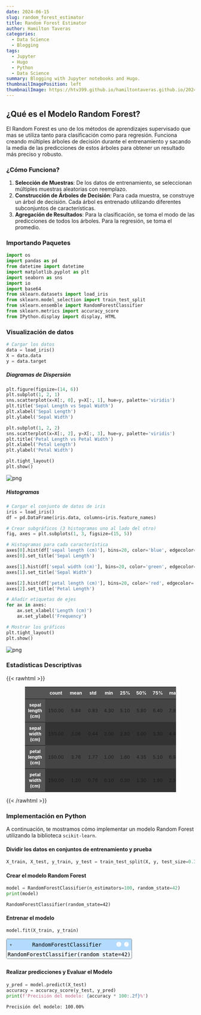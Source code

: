 ```yaml
---
date: 2024-06-15
slug: random_forest_estimator
title: Random Forest Estimator
author: Hamilton Taveras
categories:
  - Data Science
  - Blogging
tags:
  - Jupyter
  - Hugo
  - Python
  - Data Science
summary: Blogging with Jupyter notebooks and Hugo.
thumbnailImagePosition: left
thumbnailImage: https://htv399.github.io/hamiltontaveras.github.io/2024/06/post_with_jupyter/imagenRF.jpg
---
```


## ¿Qué es el Modelo Random Forest?

El Random Forest es uno de los métodos de aprendizajes supervisado que mas se utiliza tanto para clasificación como para regresión. Funciona creando múltiples árboles de decisión durante el entrenamiento y sacando la media de las predicciones de estos árboles para obtener un resultado más preciso y robusto.

### ¿Cómo Funciona?

1. **Selección de Muestras**: De los datos de entrenamiento, se seleccionan múltiples muestras aleatorias con reemplazo.
2. **Construcción de Árboles de Decisión**: Para cada muestra, se construye un árbol de decisión. Cada árbol es entrenado utilizando diferentes subconjuntos de características.
3. **Agregación de Resultados**: Para la clasificación, se toma el modo de las predicciones de todos los árboles. Para la regresión, se toma el promedio.

### Importando Paquetes


```python
import os
import pandas as pd
from datetime import datetime
import matplotlib.pyplot as plt
import seaborn as sns
import io
import base64
from sklearn.datasets import load_iris
from sklearn.model_selection import train_test_split
from sklearn.ensemble import RandomForestClassifier
from sklearn.metrics import accuracy_score
from IPython.display import display, HTML
```

### Visualización de datos


```python
# Cargar los datos
data = load_iris()
X = data.data
y = data.target
```

##### Diagramas de Dispersión


```python
plt.figure(figsize=(14, 6))
plt.subplot(1, 2, 1)
sns.scatterplot(x=X[:, 0], y=X[:, 1], hue=y, palette='viridis')
plt.title('Sepal Length vs Sepal Width')
plt.xlabel('Sepal Length')
plt.ylabel('Sepal Width')

plt.subplot(1, 2, 2)
sns.scatterplot(x=X[:, 2], y=X[:, 3], hue=y, palette='viridis')
plt.title('Petal Length vs Petal Width')
plt.xlabel('Petal Length')
plt.ylabel('Petal Width')

plt.tight_layout()
plt.show()
```

![png](https://htv399.github.io/hamiltontaveras.github.io/2024/06/post_with_jupyter/output_9_0.png)

<!--    
![png](/2024/06/random_forest_estimator/output_9_0.png)
-->


##### Histogramas


```python
# Cargar el conjunto de datos de iris
iris = load_iris()
df = pd.DataFrame(iris.data, columns=iris.feature_names)

# Crear subgráficos (3 histogramas uno al lado del otro)
fig, axes = plt.subplots(1, 3, figsize=(15, 5))

# Histogramas para cada característica
axes[0].hist(df['sepal length (cm)'], bins=20, color='blue', edgecolor='black')
axes[0].set_title('Sepal Length')

axes[1].hist(df['sepal width (cm)'], bins=20, color='green', edgecolor='black')
axes[1].set_title('Sepal Width')

axes[2].hist(df['petal length (cm)'], bins=20, color='red', edgecolor='black')
axes[2].set_title('Petal Length')

# Añadir etiquetas de ejes
for ax in axes:
    ax.set_xlabel('Length (cm)')
    ax.set_ylabel('Frequency')

# Mostrar los gráficos
plt.tight_layout()
plt.show()
```

    
![png](https://htv399.github.io/hamiltontaveras.github.io/2024/06/post_with_jupyter/output_11_0.png)
    


### Estadísticas Descriptivas

{{< rawhtml >}}

<style>
  .dataframe {
    font-size: 12px;
    width: 80%;
    margin: auto;
    border-collapse: collapse;
  }
  .dataframe th, .dataframe td {
    padding: 8px;
    text-align: center;
  }
  .dataframe tr:nth-child(even) {
    background-color: #333;
  }
  .dataframe tr:nth-child(odd) {
    background-color: #444;
  }
  .dataframe th {
    background-color: #555;
    color: white;
    text-align: center;
  }
  .dataframe thead th {
    text-align: center;
  }
</style>


<!--
```python
# Cargar el conjunto de datos de iris
iris = load_iris()
df = pd.DataFrame(iris.data, columns=iris.feature_names)

# Calcular estadísticas descriptivas y transponer para un formato más legible
descriptive_stats = df.describe().transpose()

# Redondear los valores a 2 decimales
descriptive_stats_rounded = descriptive_stats.round(2)

# Convertir la tabla a HTML con estilo
html_table = descriptive_stats_rounded.to_html(classes='table table-striped table-bordered', border=0, float_format="{:.2f}".format)

# Mostrar la tabla HTML en el Jupyter Notebook
display(HTML(html_table))
```
-->


<table class="dataframe table table-striped table-bordered">
  <thead>
    <tr style="text-align: right;">
      <th></th>
      <th>count</th>
      <th>mean</th>
      <th>std</th>
      <th>min</th>
      <th>25%</th>
      <th>50%</th>
      <th>75%</th>
      <th>max</th>
    </tr>
  </thead>
  <tbody>
    <tr>
      <th>sepal length (cm)</th>
      <td>150.00</td>
      <td>5.84</td>
      <td>0.83</td>
      <td>4.30</td>
      <td>5.10</td>
      <td>5.80</td>
      <td>6.40</td>
      <td>7.90</td>
    </tr>
    <tr>
      <th>sepal width (cm)</th>
      <td>150.00</td>
      <td>3.06</td>
      <td>0.44</td>
      <td>2.00</td>
      <td>2.80</td>
      <td>3.00</td>
      <td>3.30</td>
      <td>4.40</td>
    </tr>
    <tr>
      <th>petal length (cm)</th>
      <td>150.00</td>
      <td>3.76</td>
      <td>1.77</td>
      <td>1.00</td>
      <td>1.60</td>
      <td>4.35</td>
      <td>5.10</td>
      <td>6.90</td>
    </tr>
    <tr>
      <th>petal width (cm)</th>
      <td>150.00</td>
      <td>1.20</td>
      <td>0.76</td>
      <td>0.10</td>
      <td>0.30</td>
      <td>1.30</td>
      <td>1.80</td>
      <td>2.50</td>
    </tr>
  </tbody>
</table>


{{< /rawhtml >}}

### Implementación en Python

A continuación, te mostramos cómo implementar un modelo Random Forest utilizando la biblioteca `scikit-learn`.


#### Dividir los datos en conjuntos de entrenamiento y prueba


```python
X_train, X_test, y_train, y_test = train_test_split(X, y, test_size=0.3, random_state=42)
```

#### Crear el modelo Random Forest


```python
model = RandomForestClassifier(n_estimators=100, random_state=42)
print(model)
```

    RandomForestClassifier(random_state=42)
    

#### Entrenar el modelo


```python
model.fit(X_train, y_train)
```

<style>#sk-container-id-6 {
  /* Definition of color scheme common for light and dark mode */
  --sklearn-color-text: black;
  --sklearn-color-line: gray;
  /* Definition of color scheme for unfitted estimators */
  --sklearn-color-unfitted-level-0: #fff5e6;
  --sklearn-color-unfitted-level-1: #f6e4d2;
  --sklearn-color-unfitted-level-2: #ffe0b3;
  --sklearn-color-unfitted-level-3: chocolate;
  /* Definition of color scheme for fitted estimators */
  --sklearn-color-fitted-level-0: #f0f8ff;
  --sklearn-color-fitted-level-1: #d4ebff;
  --sklearn-color-fitted-level-2: #b3dbfd;
  --sklearn-color-fitted-level-3: cornflowerblue;

  /* Specific color for light theme */
  --sklearn-color-text-on-default-background: var(--sg-text-color, var(--theme-code-foreground, var(--jp-content-font-color1, black)));
  --sklearn-color-background: var(--sg-background-color, var(--theme-background, var(--jp-layout-color0, white)));
  --sklearn-color-border-box: var(--sg-text-color, var(--theme-code-foreground, var(--jp-content-font-color1, black)));
  --sklearn-color-icon: #696969;

  @media (prefers-color-scheme: dark) {
    /* Redefinition of color scheme for dark theme */
    --sklearn-color-text-on-default-background: var(--sg-text-color, var(--theme-code-foreground, var(--jp-content-font-color1, white)));
    --sklearn-color-background: var(--sg-background-color, var(--theme-background, var(--jp-layout-color0, #111)));
    --sklearn-color-border-box: var(--sg-text-color, var(--theme-code-foreground, var(--jp-content-font-color1, white)));
    --sklearn-color-icon: #878787;
  }
}

#sk-container-id-6 {
  color: var(--sklearn-color-text);
}

#sk-container-id-6 pre {
  padding: 0;
}

#sk-container-id-6 input.sk-hidden--visually {
  border: 0;
  clip: rect(1px 1px 1px 1px);
  clip: rect(1px, 1px, 1px, 1px);
  height: 1px;
  margin: -1px;
  overflow: hidden;
  padding: 0;
  position: absolute;
  width: 1px;
}

#sk-container-id-6 div.sk-dashed-wrapped {
  border: 1px dashed var(--sklearn-color-line);
  margin: 0 0.4em 0.5em 0.4em;
  box-sizing: border-box;
  padding-bottom: 0.4em;
  background-color: var(--sklearn-color-background);
}

#sk-container-id-6 div.sk-container {
  /* jupyter's `normalize.less` sets `[hidden] { display: none; }`
     but bootstrap.min.css set `[hidden] { display: none !important; }`
     so we also need the `!important` here to be able to override the
     default hidden behavior on the sphinx rendered scikit-learn.org.
     See: https://github.com/scikit-learn/scikit-learn/issues/21755 */
  display: inline-block !important;
  position: relative;
}

#sk-container-id-6 div.sk-text-repr-fallback {
  display: none;
}

div.sk-parallel-item,
div.sk-serial,
div.sk-item {
  /* draw centered vertical line to link estimators */
  background-image: linear-gradient(var(--sklearn-color-text-on-default-background), var(--sklearn-color-text-on-default-background));
  background-size: 2px 100%;
  background-repeat: no-repeat;
  background-position: center center;
}

/* Parallel-specific style estimator block */

#sk-container-id-6 div.sk-parallel-item::after {
  content: "";
  width: 100%;
  border-bottom: 2px solid var(--sklearn-color-text-on-default-background);
  flex-grow: 1;
}

#sk-container-id-6 div.sk-parallel {
  display: flex;
  align-items: stretch;
  justify-content: center;
  background-color: var(--sklearn-color-background);
  position: relative;
}

#sk-container-id-6 div.sk-parallel-item {
  display: flex;
  flex-direction: column;
}

#sk-container-id-6 div.sk-parallel-item:first-child::after {
  align-self: flex-end;
  width: 50%;
}

#sk-container-id-6 div.sk-parallel-item:last-child::after {
  align-self: flex-start;
  width: 50%;
}

#sk-container-id-6 div.sk-parallel-item:only-child::after {
  width: 0;
}

/* Serial-specific style estimator block */

#sk-container-id-6 div.sk-serial {
  display: flex;
  flex-direction: column;
  align-items: center;
  background-color: var(--sklearn-color-background);
  padding-right: 1em;
  padding-left: 1em;
}


/* Toggleable style: style used for estimator/Pipeline/ColumnTransformer box that is
clickable and can be expanded/collapsed.
- Pipeline and ColumnTransformer use this feature and define the default style
- Estimators will overwrite some part of the style using the `sk-estimator` class
*/

/* Pipeline and ColumnTransformer style (default) */

#sk-container-id-6 div.sk-toggleable {
  /* Default theme specific background. It is overwritten whether we have a
  specific estimator or a Pipeline/ColumnTransformer */
  background-color: var(--sklearn-color-background);
}

/* Toggleable label */
#sk-container-id-6 label.sk-toggleable__label {
  cursor: pointer;
  display: block;
  width: 100%;
  margin-bottom: 0;
  padding: 0.5em;
  box-sizing: border-box;
  text-align: center;
}

#sk-container-id-6 label.sk-toggleable__label-arrow:before {
  /* Arrow on the left of the label */
  content: "▸";
  float: left;
  margin-right: 0.25em;
  color: var(--sklearn-color-icon);
}

#sk-container-id-6 label.sk-toggleable__label-arrow:hover:before {
  color: var(--sklearn-color-text);
}

/* Toggleable content - dropdown */

#sk-container-id-6 div.sk-toggleable__content {
  max-height: 0;
  max-width: 0;
  overflow: hidden;
  text-align: left;
  /* unfitted */
  background-color: var(--sklearn-color-unfitted-level-0);
}

#sk-container-id-6 div.sk-toggleable__content.fitted {
  /* fitted */
  background-color: var(--sklearn-color-fitted-level-0);
}

#sk-container-id-6 div.sk-toggleable__content pre {
  margin: 0.2em;
  border-radius: 0.25em;
  color: var(--sklearn-color-text);
  /* unfitted */
  background-color: var(--sklearn-color-unfitted-level-0);
}

#sk-container-id-6 div.sk-toggleable__content.fitted pre {
  /* unfitted */
  background-color: var(--sklearn-color-fitted-level-0);
}

#sk-container-id-6 input.sk-toggleable__control:checked~div.sk-toggleable__content {
  /* Expand drop-down */
  max-height: 200px;
  max-width: 100%;
  overflow: auto;
}

#sk-container-id-6 input.sk-toggleable__control:checked~label.sk-toggleable__label-arrow:before {
  content: "▾";
}

/* Pipeline/ColumnTransformer-specific style */

#sk-container-id-6 div.sk-label input.sk-toggleable__control:checked~label.sk-toggleable__label {
  color: var(--sklearn-color-text);
  background-color: var(--sklearn-color-unfitted-level-2);
}

#sk-container-id-6 div.sk-label.fitted input.sk-toggleable__control:checked~label.sk-toggleable__label {
  background-color: var(--sklearn-color-fitted-level-2);
}

/* Estimator-specific style */

/* Colorize estimator box */
#sk-container-id-6 div.sk-estimator input.sk-toggleable__control:checked~label.sk-toggleable__label {
  /* unfitted */
  background-color: var(--sklearn-color-unfitted-level-2);
}

#sk-container-id-6 div.sk-estimator.fitted input.sk-toggleable__control:checked~label.sk-toggleable__label {
  /* fitted */
  background-color: var(--sklearn-color-fitted-level-2);
}

#sk-container-id-6 div.sk-label label.sk-toggleable__label,
#sk-container-id-6 div.sk-label label {
  /* The background is the default theme color */
  color: var(--sklearn-color-text-on-default-background);
}

/* On hover, darken the color of the background */
#sk-container-id-6 div.sk-label:hover label.sk-toggleable__label {
  color: var(--sklearn-color-text);
  background-color: var(--sklearn-color-unfitted-level-2);
}

/* Label box, darken color on hover, fitted */
#sk-container-id-6 div.sk-label.fitted:hover label.sk-toggleable__label.fitted {
  color: var(--sklearn-color-text);
  background-color: var(--sklearn-color-fitted-level-2);
}

/* Estimator label */

#sk-container-id-6 div.sk-label label {
  font-family: monospace;
  font-weight: bold;
  display: inline-block;
  line-height: 1.2em;
}

#sk-container-id-6 div.sk-label-container {
  text-align: center;
}

/* Estimator-specific */
#sk-container-id-6 div.sk-estimator {
  font-family: monospace;
  border: 1px dotted var(--sklearn-color-border-box);
  border-radius: 0.25em;
  box-sizing: border-box;
  margin-bottom: 0.5em;
  /* unfitted */
  background-color: var(--sklearn-color-unfitted-level-0);
}

#sk-container-id-6 div.sk-estimator.fitted {
  /* fitted */
  background-color: var(--sklearn-color-fitted-level-0);
}

/* on hover */
#sk-container-id-6 div.sk-estimator:hover {
  /* unfitted */
  background-color: var(--sklearn-color-unfitted-level-2);
}

#sk-container-id-6 div.sk-estimator.fitted:hover {
  /* fitted */
  background-color: var(--sklearn-color-fitted-level-2);
}

/* Specification for estimator info (e.g. "i" and "?") */

/* Common style for "i" and "?" */

.sk-estimator-doc-link,
a:link.sk-estimator-doc-link,
a:visited.sk-estimator-doc-link {
  float: right;
  font-size: smaller;
  line-height: 1em;
  font-family: monospace;
  background-color: var(--sklearn-color-background);
  border-radius: 1em;
  height: 1em;
  width: 1em;
  text-decoration: none !important;
  margin-left: 1ex;
  /* unfitted */
  border: var(--sklearn-color-unfitted-level-1) 1pt solid;
  color: var(--sklearn-color-unfitted-level-1);
}

.sk-estimator-doc-link.fitted,
a:link.sk-estimator-doc-link.fitted,
a:visited.sk-estimator-doc-link.fitted {
  /* fitted */
  border: var(--sklearn-color-fitted-level-1) 1pt solid;
  color: var(--sklearn-color-fitted-level-1);
}

/* On hover */
div.sk-estimator:hover .sk-estimator-doc-link:hover,
.sk-estimator-doc-link:hover,
div.sk-label-container:hover .sk-estimator-doc-link:hover,
.sk-estimator-doc-link:hover {
  /* unfitted */
  background-color: var(--sklearn-color-unfitted-level-3);
  color: var(--sklearn-color-background);
  text-decoration: none;
}

div.sk-estimator.fitted:hover .sk-estimator-doc-link.fitted:hover,
.sk-estimator-doc-link.fitted:hover,
div.sk-label-container:hover .sk-estimator-doc-link.fitted:hover,
.sk-estimator-doc-link.fitted:hover {
  /* fitted */
  background-color: var(--sklearn-color-fitted-level-3);
  color: var(--sklearn-color-background);
  text-decoration: none;
}

/* Span, style for the box shown on hovering the info icon */
.sk-estimator-doc-link span {
  display: none;
  z-index: 9999;
  position: relative;
  font-weight: normal;
  right: .2ex;
  padding: .5ex;
  margin: .5ex;
  width: min-content;
  min-width: 20ex;
  max-width: 50ex;
  color: var(--sklearn-color-text);
  box-shadow: 2pt 2pt 4pt #999;
  /* unfitted */
  background: var(--sklearn-color-unfitted-level-0);
  border: .5pt solid var(--sklearn-color-unfitted-level-3);
}

.sk-estimator-doc-link.fitted span {
  /* fitted */
  background: var(--sklearn-color-fitted-level-0);
  border: var(--sklearn-color-fitted-level-3);
}

.sk-estimator-doc-link:hover span {
  display: block;
}

/* "?"-specific style due to the `<a>` HTML tag */

#sk-container-id-6 a.estimator_doc_link {
  float: right;
  font-size: 1rem;
  line-height: 1em;
  font-family: monospace;
  background-color: var(--sklearn-color-background);
  border-radius: 1rem;
  height: 1rem;
  width: 1rem;
  text-decoration: none;
  /* unfitted */
  color: var(--sklearn-color-unfitted-level-1);
  border: var(--sklearn-color-unfitted-level-1) 1pt solid;
}

#sk-container-id-6 a.estimator_doc_link.fitted {
  /* fitted */
  border: var(--sklearn-color-fitted-level-1) 1pt solid;
  color: var(--sklearn-color-fitted-level-1);
}

/* On hover */
#sk-container-id-6 a.estimator_doc_link:hover {
  /* unfitted */
  background-color: var(--sklearn-color-unfitted-level-3);
  color: var(--sklearn-color-background);
  text-decoration: none;
}

#sk-container-id-6 a.estimator_doc_link.fitted:hover {
  /* fitted */
  background-color: var(--sklearn-color-fitted-level-3);
}
</style><div id="sk-container-id-6" class="sk-top-container"><div class="sk-text-repr-fallback"><pre>RandomForestClassifier(random_state=42)</pre><b>In a Jupyter environment, please rerun this cell to show the HTML representation or trust the notebook. <br />On GitHub, the HTML representation is unable to render, please try loading this page with nbviewer.org.</b></div><div class="sk-container" hidden><div class="sk-item"><div class="sk-estimator fitted sk-toggleable"><input class="sk-toggleable__control sk-hidden--visually" id="sk-estimator-id-6" type="checkbox" checked><label for="sk-estimator-id-6" class="sk-toggleable__label fitted sk-toggleable__label-arrow fitted">&nbsp;&nbsp;RandomForestClassifier<a class="sk-estimator-doc-link fitted" rel="noreferrer" target="_blank" href="https://scikit-learn.org/1.4/modules/generated/sklearn.ensemble.RandomForestClassifier.html">?<span>Documentation for RandomForestClassifier</span></a><span class="sk-estimator-doc-link fitted">i<span>Fitted</span></span></label><div class="sk-toggleable__content fitted"><pre>RandomForestClassifier(random_state=42)</pre></div> </div></div></div></div>



#### Realizar predicciones y Evaluar el Modelo


```python
y_pred = model.predict(X_test)
accuracy = accuracy_score(y_test, y_pred)
print(f'Precisión del modelo: {accuracy * 100:.2f}%')
```

    Precisión del modelo: 100.00%
    
